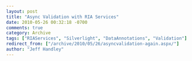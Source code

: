 ```yaml
---
layout: post
title: "Async Validation with RIA Services"
date: 2010-05-26 00:32:18 -0700
comments: true
category: Archive
tags: ["RIAServices", "Silverlight", "DataAnnotations", "Validation"]
redirect_from: ["/archive/2010/05/26/asyncvalidation-again.aspx/"]
author: "Jeff Handley"
---
```


